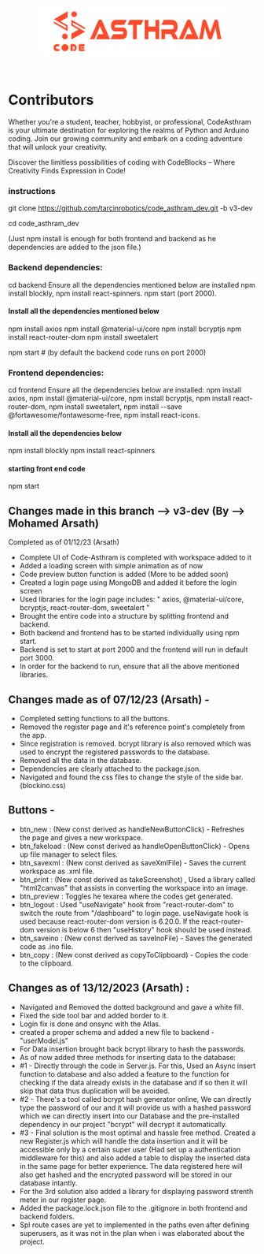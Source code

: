 
<p align="center">
  <a href="https://tarcinacademy.in.io">
    <img src="https://github.com/tarcinrobotics/code_asthram_dev/blob/v3/Asthram.png?raw=true" height="100px">
  </a>
</p>

&nbsp;

# Contributors

Whether you're a student, teacher, hobbyist, or professional, CodeAsthram is your ultimate destination for exploring the realms of Python and Arduino coding. Join our growing community and embark on a coding adventure that will unlock your creativity.

Discover the limitless possibilities of coding with CodeBlocks – Where Creativity Finds Expression in Code!

### instructions

git clone https://github.com/tarcinrobotics/code_asthram_dev.git -b v3-dev

cd code_asthram_dev

(Just npm install is enough for both frontend and backend as he dependencies are added to the json file.)

### Backend dependencies:

cd backend
Ensure all the dependencies mentioned below are installed
npm install blockly, 
npm install react-spinners.
npm start (port 2000).

#### Install all the dependencies mentioned below

npm install axios
npm install @material-ui/core
npm install bcryptjs
npm install react-router-dom
npm install sweetalert

npm start     # (by default the backend code runs on port 2000)

### Frontend dependencies:

cd frontend
Ensure all the dependencies below are installed:
npm install axios, 
npm install @material-ui/core, 
npm install bcryptjs, 
npm install react-router-dom, 
npm install sweetalert, 
npm install --save @fortawesome/fontawesome-free, 
npm install react-icons.


#### Install all the dependencies below

npm install blockly
npm install react-spinners

#### starting front end code

npm start 


## Changes made in this branch --> v3-dev (By --> Mohamed Arsath)

Completed as of 01/12/23 (Arsath) 

* Complete UI of Code-Asthram is completed with workspace added to it
* Added a loading screen with simple animation as of now
* Code preview button function is added (More to be added soon)
* Created a login page using MongoDB and added it before the login screen
* Used libraries for the login page includes: " axios, @material-ui/core, bcryptjs, react-router-dom, sweetalert "
* Brought the entire code into a structure by splitting frontend and backend. 
* Both backend and frontend has to be started individually using npm start.
* Backend is set to start at port 2000 and the frontend will run in default port 3000.
* In order for the backend to run, ensure that all the above mentioned libraries.  

## Changes made as of 07/12/23 (Arsath) -

* Completed setting functions to all the buttons.
* Removed the register page and it's reference point's completely from the app.
* Since registration is removed. bcrypt library is also removed which was used to encrypt the registered passwords to the database.
* Removed all the data in the database.
* Dependencies are clearly attached to the package.json.
* Navigated and found the css files to change the style of the side bar. (blockino.css)

## Buttons -

* btn_new : (New const derived as handleNewButtonClick) - Refreshes the page and gives a new workspace.
* btn_fakeload : (New const derived as handleOpenButtonClick) - Opens up file manager to select files.
* btn_savexml : (New const derived as saveXmlFile) - Saves the current workspace as .xml file.
* btn_print : (New const derived as takeScreenshot) , Used a library called "html2canvas" that assists in converting the workspace into an image.
* btn_preview : Toggles he texarea where the codes get generated.
* btn_logout : Used "useNavigate" hook from "react-router-dom" to switch the route from "/dashboard" to login page.
               useNavigate hook is used because react-router-dom version is 6.20.0. 
               If the react-router-dom version is below 6 then "useHistory" hook should be used instead.
* btn_saveino : (New const derived as saveInoFile) - Saves the generated code as .ino file.
* btn_copy : (New const derived as copyToClipboard) - Copies the code to the clipboard.


## Changes as of 13/12/2023 (Arsath) : 

* Navigated and Removed the dotted background and gave a white fill.
* Fixed the side tool bar and added border to it.
* Login fix is done and onsync with the Atlas.
* created a proper schema and added a new file to backend - "userModel.js"
* For Data insertion brought back bcrypt library to hash the passwords.
* As of now added three methods for inserting data to the database: 
* #1 - Directly through the code in Server.js. For this, Used an Async insert function to database and also added a feature to the function for checking if the data already exists in the database and if so then it will skip that data thus duplication will be avoided.
* #2 - There's a tool called bcrypt hash generator online, We can directly type the password of our and it will provide us with a hashed password which we can directly insert into our Database and the pre-installed dependency in our project "bcrypt" will decrypt it automatically.
* #3 - Final solution is the most optimal and hassle free method. Created a new Register.js which will handle the data insertion and it will be accessible only by a certain super user (Had set up a authentication middleware for this) and also added a table to display the inserted data in the same page for better experience. The data registered here will also get hashed and the encrypted password will be stored in our database intantly.
* For the 3rd solution also added a library for displaying password strenth meter in our register page.
* Added the package.lock.json file to the .gitignore in both frontend and backend folders.
* Spl route cases are yet to implemented in the paths even after defining superusers, as it was not in the plan when i was elaborated about the project.